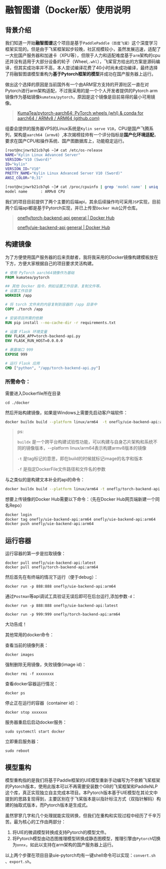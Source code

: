# 融智图谱（Docker版）使用说明

## 背景介绍

我们知道一开始**融智图谱**这个项目是基于`PaddlePaddle（百度飞桨）`这个深度学习框架实现的。但是由于飞桨框架起步较晚，社区规模较小，虽然发展迅速，适配了一大批国产服务器和加速卡（XPU等），但限于人力和适配难度基于`arm`架构的cpu还并没有适用于大部分设备的轮子（Wheel,`.whl`），飞桨官方给出的方案是源码编译，但其实成功率并不高，本人尝试编译花费了40小时尚未成功编译，最终选择了将融智图谱模型重构为**基于Pytorch框架的模型**并成功在国产服务器上运行。

做出这个选择的原因是当前国外有一个由ARM官方支持的开源社区一直在对Pytorch进行arm架构适配，不过我采用的是一个个人开发者提供的Pytorch arm镜像作为基础镜像`kumatea/pytorch`，原因是这个镜像是目前易得的最小可用镜像。

> [KumaTea/pytorch-aarch64: PyTorch wheels (whl) & conda for aarch64 / ARMv8 / ARM64 (github.com)](https://github.com/KumaTea/pytorch-aarch64)

组委会提供的服务器VPS的Linux系统是`Kylin serve V10`，CPU是国产飞腾系列，架构是`aarch64`（`armv8`）,本次揭榜挂帅有一个评分指标是**国产化环境适配**，要求在国产CPU和操作系统、国产图数据库上，功能稳定运行。

```sh
[root@ncjnwrb21cb7q6 ~]# cat /etc/os-release
NAME="Kylin Linux Advanced Server"
VERSION="V10 (Sword)"
ID="kylin"
VERSION_ID="V10"
PRETTY_NAME="Kylin Linux Advanced Server V10 (Sword)"
ANSI_COLOR="0;31"
```

```sh
[root@ncjnwrb21cb7q6 ~]# cat /proc/cpuinfo | grep 'model name' | uniq
model name      : ARMv8 CPU
```

我们的项目目前提供了两个主要的后端api，其余后续操作均可采用`JSP`实现，目前两个后端api都是基于Pytorch实现，并已上传至`Docker Hub`公开仓库。

> [onefly/torch-backend-api general | Docker Hub](https://hub.docker.com/repository/docker/onefly/torch-backend-api/general)
>
> [onefly/uie-backend-api general | Docker Hub](https://hub.docker.com/repository/docker/onefly/uie-backend-api/general)

## 构建镜像

为了方便使用国产服务器的后来贡献者，我将我采用的Docker镜像构建模板放在下方，方便大家根据自己的项目要求灵活构建。

```dockerfile
# 使用 PyTorch aarch64镜像作为基础
FROM kumatea/pytorch

## 其他 Docker 指令，例如设置工作目录、复制文件等。
# 设置工作目录
WORKDIR /app

# 将 torch 文件夹的内容复制到容器的 /app 目录中
COPY ./torch /app

# 安装项目所需的依赖
RUN pip install --no-cache-dir -r requirements.txt

# 设置 Flask 环境变量
ENV FLASK_APP=torch-backend-api.py
ENV FLASK_RUN_HOST=0.0.0.0

# 暴露端口 999
EXPOSE 999

# 运行 Flask 应用
CMD ["python", "/app/torch-backend-api.py"]
```

### 所需命令：

需要进入Dockerfile所在目录

```
cd ./docker
```

然后开始构建镜像，如果是Windows上需要先启动客户端软件：

```sh
docker buildx build --platform linux/arm64  -t onefly/uie-backend-api:arm64 .  -f Dockerfile --load
```

> ps:
>
> `buildx` 是一个跨平台构建试验性功能，可以构建与自身芯片架构和系统不同的镜像版本，--platform linux/arm64表示构建armv8版本的镜像
>
> `-t` 是tag标记的意思，即在build的时候就标记image的名字和版本
>
> `-f` 是指定DockerFile文件路径和文件名的参数

与之类似的是构建文本补全的api的命令：

```sh
docker buildx build --platform linux/arm64 -t onefly/torch-backend-api:arm64 . --push -f Dockerfile2
```

想要上传镜像的Docker Hub需要以下命令：（先在Docker Hub网页端新建一个同名Repo）

```sh
docker login
docker tag onefly/uie-backend-api:arm64 onefly/uie-backend-api:arm64
docker push onefly/uie-backend-api:arm64
```

## 运行容器

运行容器的第一步是拉取镜像：

```
docker pull onefly/uie-backend-api:latest
docker pull onefly/torch-backend-api:arm64
```

然后首先在有终端的情况下运行（便于debug）：

```
docker run -p 888:888 onefly/uie-backend-api:arm64
```

通过`Postman`等api调试工具验证无误后即可在后台运行,添加参数`-d`：

```
docker run -p 888:888 onefly/uie-backend-api:latest
```

```
docker run -p 999:999 onefly/torch-backend-api:arm64
```

大功告成！

其他常用的docker命令：

查看当前的镜像列表：

```
docker images
```

强制删除无用镜像，失败镜像(image id)：

```
docker rmi -f xxxxxxxx
```

查看docker容器运行情况：

```
docker ps
```

停止正在运行的容器（container id）：

```
docker stop xxxxxxx
```

服务器重启后启动docker服务：

```
sudo systemctl start docker
```

立即重启服务器：

```
sudo reboot
```

## 模型重构

模型重构指的是我们将基于Paddle框架的UIE模型重新手动编写为不依赖飞桨框架的Pytorch版本，使用此版本可以不再需要安装数个GB的飞桨框架和PaddleNLP这个库，真正实现独立自主完成本项目。本Pytorch版本基于UIE模型在其论文中提到的思路复现得到，主要区别在于飞桨版本是以指针标注方式（双指针解码）构建的抽取式版本，而Pytorch版本是生成式。

虽然寥寥几字和几个处理就能实现转换，但我们在重构和实现过程中经历了千辛万苦。最为核心的工作由两部分：

1. 将UIE的微调模型转换成支持Pytorch的模型文件。
2. 将Pytorch模型由动态图推理模型转换成静态图模型，推理引擎由`Pytorch`切换为`onnx`，如此以支持在arm架构的国产服务器上运行。

以上两个步骤在项目目录uie-pytorch均有一键shell命令可以实现：`convert.sh` 、`export.sh`。
